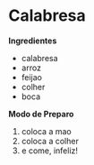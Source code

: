 # Calabresa

**Ingredientes** 

- calabresa
- arroz
- feijao
- colher
- boca

**Modo de Preparo**

1. coloca a mao
2. coloca a colher
3. e come, infeliz!